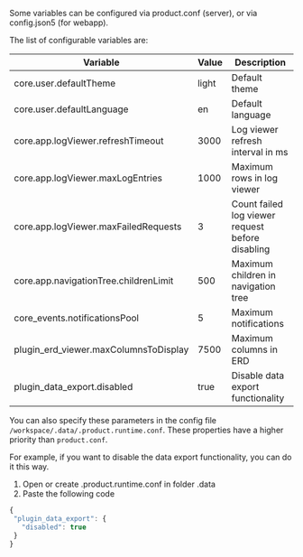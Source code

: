 Some variables can be configured via product.conf (server), or via config.json5 (for webapp).

The list of configurable variables are:

| Variable                             | Value | Description                                      |
|--------------------------------------|-------|--------------------------------------------------|
| core.user.defaultTheme               | light | Default theme                                    |
| core.user.defaultLanguage            | en    | Default language                                 |
| core.app.logViewer.refreshTimeout    | 3000  | Log viewer refresh interval in ms                |
| core.app.logViewer.maxLogEntries     | 1000  | Maximum rows in log viewer                       |
| core.app.logViewer.maxFailedRequests | 3     | Count failed log viewer request before disabling |
| core.app.navigationTree.childrenLimit| 500   | Maximum children in navigation tree              |
| core_events.notificationsPool        | 5     | Maximum notifications                            |
| plugin_erd_viewer.maxColumnsToDisplay| 7500  | Maximum columns in ERD                           |
| plugin_data_export.disabled          | true  | Disable data export functionality                |

You can also specify these parameters in the config file `/workspace/.data/.product.runtime.conf`. These properties have a higher priority than `product.conf`.

For example, if you want to disable the data export functionality, you can do it this way.
1. Open or create .product.runtime.conf in folder .data
2. Paste the following code
```javascript
{
 "plugin_data_export": {
   "disabled": true
 }
}


